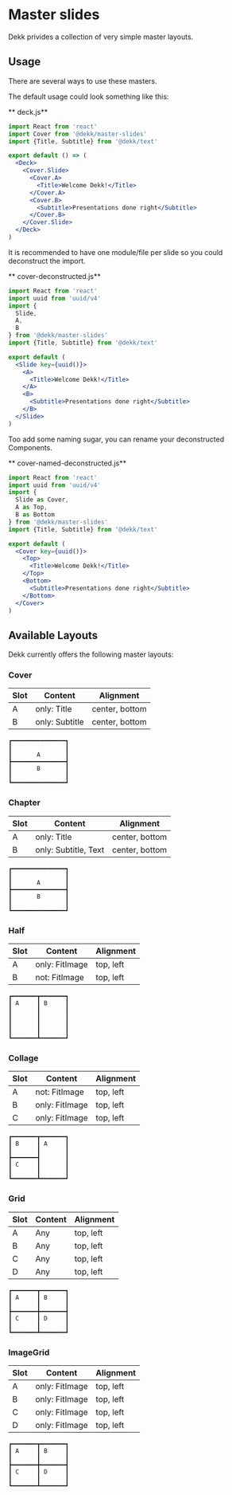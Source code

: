 # Master slides

Dekk privides a collection of very simple master layouts.

## Usage

There are several ways to use these masters.

The default usage could look something like this:

** deck.js**

```jsx
import React from 'react'
import Cover from '@dekk/master-slides'
import {Title, Subtitle} from '@dekk/text'

export default () => (
  <Deck>
    <Cover.Slide>
      <Cover.A>
        <Title>Welcome Dekk!</Title>
      </Cover.A>
      <Cover.B>
        <Subtitle>Presentations done right</Subtitle>
      </Cover.B>
    </Cover.Slide>
  </Deck>
)
```

It is recommended to have one module/file per slide so you could
deconstruct the import.

** cover-deconstructed.js**

```jsx
import React from 'react'
import uuid from 'uuid/v4'
import {
  Slide,
  A,
  B
} from '@dekk/master-slides'
import {Title, Subtitle} from '@dekk/text'

export default (
  <Slide key={uuid()}>
    <A>
      <Title>Welcome Dekk!</Title>
    </A>
    <B>
      <Subtitle>Presentations done right</Subtitle>
    </B>
  </Slide>
)
```

Too add some naming sugar, you can rename your deconstructed Components.

** cover-named-deconstructed.js**

```jsx
import React from 'react'
import uuid from 'uuid/v4'
import {
  Slide as Cover,
  A as Top,
  B as Bottom
} from '@dekk/master-slides'
import {Title, Subtitle} from '@dekk/text'

export default (
  <Cover key={uuid()}>
    <Top>
      <Title>Welcome Dekk!</Title>
    </Top>
    <Bottom>
      <Subtitle>Presentations done right</Subtitle>
    </Bottom>
  </Cover>
)
```

## Available Layouts

Dekk currently offers the following master layouts: 

### Cover

| Slot | Content        | Alignment      |
|------|----------------|----------------|
| A    | only: Title    | center, bottom |
| B    | only: Subtitle | center, bottom |

```
┏━━━━━━━━━━━━━━━┓
┃               ┃
┃       A       ┃
┣━━━━━━━━━━━━━━━┫
┃       B       ┃
┃               ┃
┗━━━━━━━━━━━━━━━┛
```

### Chapter

| Slot | Content              | Alignment      |
|------|----------------------|----------------|
| A    | only: Title          | center, bottom |
| B    | only: Subtitle, Text | center, bottom |

```
┏━━━━━━━━━━━━━━━┓
┃               ┃
┃       A       ┃
┣━━━━━━━━━━━━━━━┫
┃       B       ┃
┃               ┃
┗━━━━━━━━━━━━━━━┛
```

### Half

| Slot | Content        | Alignment |
|------|----------------|-----------|
| A    | only: FitImage | top, left |
| B    | not: FitImage  | top, left |

```
┏━━━━━━━┳━━━━━━━┓
┃ A     ┃ B     ┃
┃       ┃       ┃
┃       ┃       ┃
┃       ┃       ┃
┃       ┃       ┃
┗━━━━━━━┻━━━━━━━┛
```

### Collage

| Slot | Content        | Alignment |
|------|----------------|-----------|
| A    | not: FitImage  | top, left |
| B    | only: FitImage | top, left |
| C    | only: FitImage | top, left |

```
┏━━━━━━━┳━━━━━━━┓
┃ B     ┃ A     ┃
┃       ┃       ┃
┣━━━━━━━┫       ┃
┃ C     ┃       ┃
┃       ┃       ┃
┗━━━━━━━┻━━━━━━━┛
```

### Grid

| Slot | Content  | Alignment |
|------|----------|-----------|
| A    | Any      | top, left |
| B    | Any      | top, left |
| C    | Any      | top, left |
| D    | Any      | top, left |

```
┏━━━━━━━┳━━━━━━━┓
┃ A     ┃ B     ┃
┃       ┃       ┃
┣━━━━━━━╋━━━━━━━┫
┃ C     ┃ D     ┃
┃       ┃       ┃
┗━━━━━━━┻━━━━━━━┛
```

### ImageGrid

| Slot | Content        | Alignment |
|------|----------------|-----------|
| A    | only: FitImage | top, left |
| B    | only: FitImage | top, left |
| C    | only: FitImage | top, left |
| D    | only: FitImage | top, left |

```
┏━━━━━━━┳━━━━━━━┓
┃ A     ┃ B     ┃
┃       ┃       ┃
┣━━━━━━━╋━━━━━━━┫
┃ C     ┃ D     ┃
┃       ┃       ┃
┗━━━━━━━┻━━━━━━━┛
```